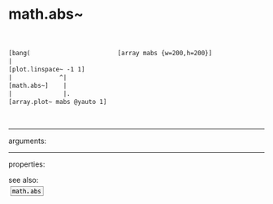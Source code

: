 # math.abs~

```


[bang(                        [array mabs {w=200,h=200}]
|
[plot.linspace~ -1 1]
|             ^|
[math.abs~]    |
|              |.
[array.plot~ mabs @yauto 1]

            
```
---
arguments:


---
properties:


see also:<br>
![math.abs](img/object_math.abs.png)
